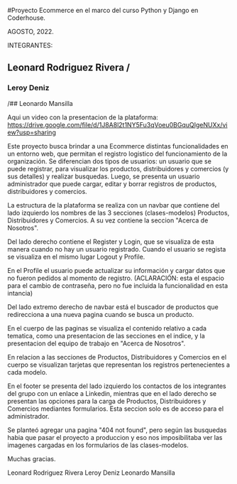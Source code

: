 #Proyecto Ecommerce en el marco del curso Python y Django en Coderhouse.

AGOSTO, 2022.

INTEGRANTES:

## Leonard Rodriguez Rivera /
### Leroy Deniz
/## Leonardo Mansilla

Aqui un video con la presentacion de la plataforma:
https://drive.google.com/file/d/1J8A8l2t1NY5Fu3qVoeu0BGquQIgeNUXx/view?usp=sharing

Este proyecto busca brindar a una Ecommerce distintas funcionalidades en un
entorno web, que permitan el registro logistico del funcionamiento de la
organización. Se diferencian dos tipos de usuarios: un usuario que se puede
registrar, para visualizar los productos, distribuidores y comercios (y sus
detalles) y realizar busquedas. Luego, se presenta un usuario administrador
que puede cargar, editar y borrar registros de productos, distribuidores y
comercios.

La estructura de la plataforma se realiza con un navbar que contiene del lado izquierdo los nombres de las 3 secciones (clases-modelos) Productos, Distribuidores y Comercios. A su vez contiene la seccion "Acerca de Nosotros".

Del lado derecho contiene el Register y Login, que se visualiza de esta manera cuando no hay
un usuario registrado. Cuando el usuario se regista se visualiza en el mismo lugar Logout y Profile.

En el Profile el usuario puede actualizar su información y cargar datos que no fueron pedidos al momento de registro. (ACLARACIÓN: esta el espacio para el cambio de contraseña, pero no fue incluida la funcionalidad en esta intancia)

Del lado extremo derecho de navbar está el buscador de productos que redirecciona a una nueva pagina cuando se busca un producto.

En el cuerpo de las paginas se visualiza el contenido relativo a cada tematica, como una presentacion de las secciones en el indice, y la presentacion del equipo de trabajo en "Acerca de Nosotros".

En relacion a las secciones de Productos, Distribuidores y Comercios en el cuerpo se visualizan tarjetas que representan los registros pertenecientes a cada modelo.

En el footer se presenta del lado izquierdo los contactos de los integrantes del grupo con un enlace a Linkedin, mientras que en el lado derecho se presentan las opciones para la carga de Productos, Distribuidores y Comercios mediantes formularios. Esta seccion solo es de acceso para el administrador.

Se planteó agregar una pagina "404 not found", pero según las busquedas habia que pasar el proyecto a produccion y eso nos imposibilitaba ver las imagenes cargadas en los formularios de las clases-modelos.


Muchas gracias. 

Leonard Rodriguez Rivera
Leroy Deniz
Leonardo Mansilla

